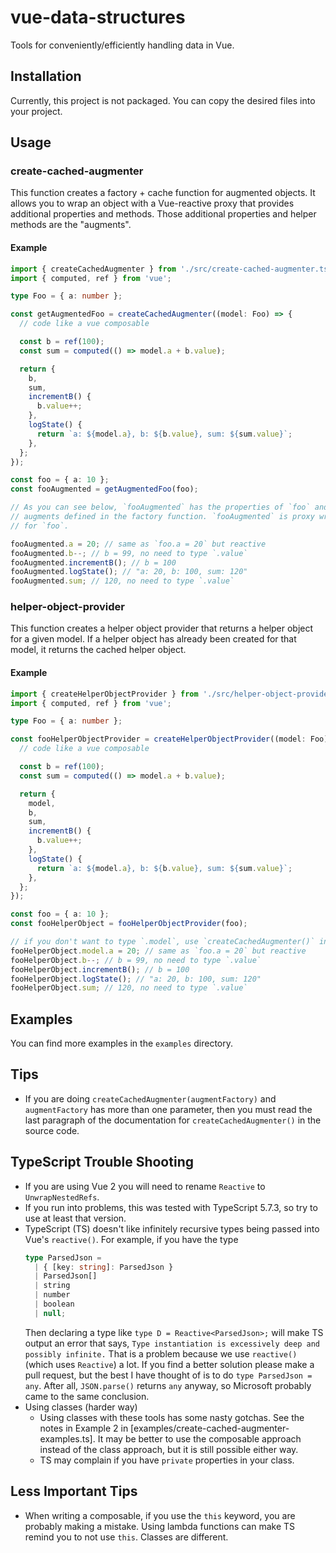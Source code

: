 # vue-data-structures

Tools for conveniently/efficiently handling data in Vue.

## Installation

Currently, this project is not packaged. You can copy the desired files into your project.

## Usage

### create-cached-augmenter

This function creates a factory + cache function for augmented objects. It allows you to wrap an object with a Vue-reactive proxy that provides additional properties and methods. Those additional properties and helper methods are the "augments".

#### Example

```typescript
import { createCachedAugmenter } from './src/create-cached-augmenter.ts';
import { computed, ref } from 'vue';

type Foo = { a: number };

const getAugmentedFoo = createCachedAugmenter((model: Foo) => {
  // code like a vue composable

  const b = ref(100);
  const sum = computed(() => model.a + b.value);

  return {
    b,
    sum,
    incrementB() {
      b.value++;
    },
    logState() {
      return `a: ${model.a}, b: ${b.value}, sum: ${sum.value}`;
    },
  };
});

const foo = { a: 10 };
const fooAugmented = getAugmentedFoo(foo);

// As you can see below, `fooAugmented` has the properties of `foo` and the
// augments defined in the factory function. `fooAugmented` is proxy wrapper
// for `foo`.

fooAugmented.a = 20; // same as `foo.a = 20` but reactive
fooAugmented.b--; // b = 99, no need to type `.value`
fooAugmented.incrementB(); // b = 100
fooAugmented.logState(); // "a: 20, b: 100, sum: 120"
fooAugmented.sum; // 120, no need to type `.value`
```

### helper-object-provider

This function creates a helper object provider that returns a helper object for a given model. If a helper object has already been created for that model, it returns the cached helper object.

#### Example

```typescript
import { createHelperObjectProvider } from './src/helper-object-provider.ts';
import { computed, ref } from 'vue';

type Foo = { a: number };

const fooHelperObjectProvider = createHelperObjectProvider((model: Foo) => {
  // code like a vue composable

  const b = ref(100);
  const sum = computed(() => model.a + b.value);

  return {
    model,
    b,
    sum,
    incrementB() {
      b.value++;
    },
    logState() {
      return `a: ${model.a}, b: ${b.value}, sum: ${sum.value}`;
    },
  };
});

const foo = { a: 10 };
const fooHelperObject = fooHelperObjectProvider(foo);

// if you don't want to type `.model`, use `createCachedAugmenter()` instead of `createHelperObjectProvider()`
fooHelperObject.model.a = 20; // same as `foo.a = 20` but reactive
fooHelperObject.b--; // b = 99, no need to type `.value`
fooHelperObject.incrementB(); // b = 100
fooHelperObject.logState(); // "a: 20, b: 100, sum: 120"
fooHelperObject.sum; // 120, no need to type `.value`
```

## Examples

You can find more examples in the `examples` directory.

## Tips

- If you are doing `createCachedAugmenter(augmentFactory)` and `augmentFactory` has more than one parameter, then you must read the last paragraph of the documentation for `createCachedAugmenter()` in the source code.

## TypeScript Trouble Shooting

- If you are using Vue 2 you will need to rename `Reactive` to `UnwrapNestedRefs`.
- If you run into problems, this was tested with TypeScript 5.7.3, so try to use at least that version.
- TypeScript (TS) doesn't like infinitely recursive types being passed into Vue's `reactive()`. For example, if you have the type
  ```typescript
  type ParsedJson =
    | { [key: string]: ParsedJson }
    | ParsedJson[]
    | string
    | number
    | boolean
    | null;
  ```
  Then declaring a type like `type D = Reactive<ParsedJson>;` will make TS output an error that says, `Type instantiation is excessively deep and possibly infinite.` That is a problem because we use `reactive()` (which uses `Reactive`) a lot. If you find a better solution please make a pull request, but the best I have thought of is to do `type ParsedJson = any`. After all, `JSON.parse()` returns `any` anyway, so Microsoft probably came to the same conclusion.
- Using classes (harder way)
  - Using classes with these tools has some nasty gotchas. See the notes in Example 2 in [examples/create-cached-augmenter-examples.ts]. It may be better to use the composable approach instead of the class approach, but it is still possible either way.
  - TS may complain if you have `private` properties in your class.

## Less Important Tips

- When writing a composable, if you use the `this` keyword, you are probably making a mistake. Using lambda functions can make TS remind you to not use `this`. Classes are different.
